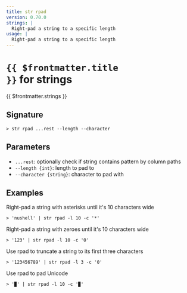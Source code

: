 ```yaml
---
title: str rpad
version: 0.70.0
strings: |
  Right-pad a string to a specific length
usage: |
  Right-pad a string to a specific length
---
```


# <code>{{ $frontmatter.title }}</code> for strings

<div class='command-title'>{{ $frontmatter.strings }}</div>

## Signature

```> str rpad ...rest --length --character```

## Parameters

 -  `...rest`: optionally check if string contains pattern by column paths
 -  `--length {int}`: length to pad to
 -  `--character {string}`: character to pad with

## Examples

Right-pad a string with asterisks until it's 10 characters wide
```shell
> 'nushell' | str rpad -l 10 -c '*'
```

Right-pad a string with zeroes until it's 10 characters wide
```shell
> '123' | str rpad -l 10 -c '0'
```

Use rpad to truncate a string to its first three characters
```shell
> '123456789' | str rpad -l 3 -c '0'
```

Use rpad to pad Unicode
```shell
> '▉' | str rpad -l 10 -c '▉'
```
